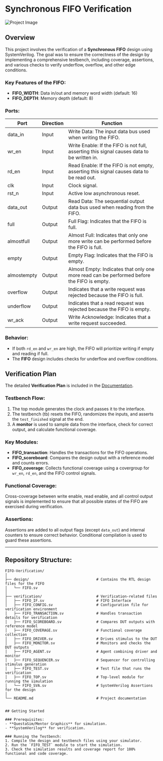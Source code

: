# Synchronous FIFO Verification

<!-- Add your image here -->
![Project Image]([path/to/image.png](https://github.com/MohamedHussein27/FIFO-Verification/blob/main/Doc/Synchronous%20FIFO%20Verification.pdf))

## Overview

This project involves the verification of a **Synchronous FIFO** design using SystemVerilog. The goal was to ensure the correctness of the design by implementing a comprehensive testbench, including coverage, assertions, and various checks to verify underflow, overflow, and other edge conditions.

### Key Features of the FIFO:
- **FIFO_WIDTH**: Data in/out and memory word width (default: 16)
- **FIFO_DEPTH**: Memory depth (default: 8)

### Ports:

| Port       | Direction | Function                                                                                     |
|------------|-----------|----------------------------------------------------------------------------------------------|
| data_in    | Input     | Write Data: The input data bus used when writing the FIFO.                                    |
| wr_en      | Input     | Write Enable: If the FIFO is not full, asserting this signal causes data to be written in.    |
| rd_en      | Input     | Read Enable: If the FIFO is not empty, asserting this signal causes data to be read out.      |
| clk        | Input     | Clock signal.                                                                                 |
| rst_n      | Input     | Active low asynchronous reset.                                                                |
| data_out   | Output    | Read Data: The sequential output data bus used when reading from the FIFO.                    |
| full       | Output    | Full Flag: Indicates that the FIFO is full.                                                   |
| almostfull | Output    | Almost Full: Indicates that only one more write can be performed before the FIFO is full.     |
| empty      | Output    | Empty Flag: Indicates that the FIFO is empty.                                                 |
| almostempty| Output    | Almost Empty: Indicates that only one more read can be performed before the FIFO is empty.    |
| overflow   | Output    | Indicates that a write request was rejected because the FIFO is full.                        |
| underflow  | Output    | Indicates that a read request was rejected because the FIFO is empty.                        |
| wr_ack     | Output    | Write Acknowledge: Indicates that a write request succeeded.                                  |

### Behavior:
- If both `rd_en` and `wr_en` are high, the FIFO will prioritize writing if empty and reading if full.
- The **FIFO** design includes checks for underflow and overflow conditions.

## Verification Plan

The detailed **Verification Plan** is included in the [Documentation](https://github.com/MohamedHussein27/FIFO-Verification/tree/main/Doc).

### Testbench Flow:

1. The top module generates the clock and passes it to the interface.
2. The testbench (tb) resets the FIFO, randomizes the inputs, and asserts the `test_finished` signal at the end.
3. A **monitor** is used to sample data from the interface, check for correct output, and calculate functional coverage.

### Key Modules:
- **FIFO_transaction**: Handles the transactions for the FIFO operations.
- **FIFO_scoreboard**: Compares the design output with a reference model and counts errors.
- **FIFO_coverage**: Collects functional coverage using a covergroup for `wr_en`, `rd_en`, and the FIFO control signals.

### Functional Coverage:
Cross-coverage between write enable, read enable, and all control output signals is implemented to ensure that all possible states of the FIFO are exercised during verification.

### Assertions:
Assertions are added to all output flags (except `data_out`) and internal counters to ensure correct behavior. Conditional compilation is used to guard these assertions.

---

## Repository Structure:

```plaintext
FIFO-Verification/
│
├── design/                               # Contains the RTL design files for the FIFO
│   └── FIFO.sv
│
├── verification/                         # Verification-related files
│   ├── FIFO_IF.sv                        # FIFO Interface
│   ├── FIFO_CONFIG.sv                    # Configuration file for verification environment
│   ├── FIFO_TRANSACTION.sv               # Handles transaction details for verification
│   ├── FIFO_SCOREBOARD.sv                # Compares DUT outputs with reference model
│   ├── FIFO_COVERAGE.sv                  # Functional coverage collection
│   ├── FIFO_DRIVER.sv                    # Drives stimulus to the DUT
│   ├── FIFO_MONITOR.sv                   # Monitors and checks the DUT outputs
│   ├── FIFO_AGENT.sv                     # Agent combining driver and monitor
│   ├── FIFO_SEQUENCER.sv                 # Sequencer for controlling stimulus generation
│   ├── FIFO_TEST.sv                      # Test file that runs the verification
│   ├── FIFO_TOP.sv                       # Top-level module for running the simulation
│   └── FIFO_SVA.sv                       # SystemVerilog Assertions for the design
│
└── README.md                             # Project documentation


## Getting Started

### Prerequisites:
- **QuestaSim/Mentor Graphics** for simulation.
- **SystemVerilog** for verification.

### Running the Testbench:
1. Compile the design and testbench files using your simulator.
2. Run the `FIFO_TEST` module to start the simulation.
3. Check the simulation results and coverage report for 100% functional and code coverage.
